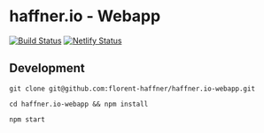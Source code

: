 # haffner.io - Webapp

[![Build Status](https://travis-ci.org/nelth-fr/haffner.io.svg?branch=master)](https://travis-ci.org/nelth-fr/haffner.io)
[![Netlify Status](https://api.netlify.com/api/v1/badges/dc414cbf-402d-4ee6-87a3-997935441a3c/deploy-status)](https://app.netlify.com/sites/haffner-io/deploys)

## Development

`git clone git@github.com:florent-haffner/haffner.io-webapp.git`

`cd haffner.io-webapp && npm install`

`npm start`
